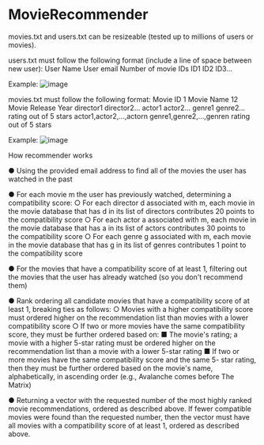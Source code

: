 # MovieRecommender

movies.txt and users.txt can be resizeable (tested up to millions of users or movies).

users.txt must follow the following format (include a line of space between new user):
User Name
User email
Number of movie IDs
ID1
ID2
ID3...

Example:
![image](https://github.com/paulchou03/MovieRecommender/assets/128890621/5392039f-498d-4de6-87a8-0b3b910c99b4)


movies.txt must follow the following format:
Movie ID 1
Movie Name
12
Movie Release Year
director1
director2...
actor1
actor2...
genre1
genre2...
rating out of 5 stars
actor1,actor2,...,actorn
genre1,genre2,...,genren
rating out of 5 stars

Example:
![image](https://github.com/paulchou03/MovieRecommender/assets/128890621/17e65fc9-06bc-4f49-91db-7bb3b97721c0)



How recommender works

● Using the provided email address to find all of the movies the user has watched in the
past

● For each movie m the user has previously watched, determining a compatibility score:
  ○ For each director d associated with m, each movie in the movie database that
has d in its list of directors contributes 20 points to the compatibility score
  ○ For each actor a associated with m, each movie in the movie database that has a
in its list of actors contributes 30 points to the compatibility score
  ○ For each genre g associated with m, each movie in the movie database that has
g in its list of genres contributes 1 point to the compatibility score

● For the movies that have a compatibility score of at least 1, filtering out the movies that
the user has already watched (so you don't recommend them)

● Rank ordering all candidate movies that have a compatibility score of at least 1, breaking
ties as follows:
  ○ Movies with a higher compatibility score must ordered higher on the
recommendation list than movies with a lower compatibility score
  ○ If two or more movies have the same compatibility score, they must be further
ordered based on:
    ■ The movie's rating; a movie with a higher 5-star rating must be ordered
higher on the recommendation list than a movie with a lower 5-star rating
    ■ If two or more movies have the same compatibility score and the same 5-
star rating, then they must be further ordered based on the movie's name,
alphabetically, in ascending order (e.g., Avalanche comes before The
Matrix)

● Returning a vector with the requested number of the most highly ranked movie
recommendations, ordered as described above. If fewer compatible movies were found
than the requested number, then the vector must have all movies with a compatibility
score of at least 1, ordered as described above.
